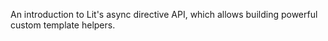 An introduction to Lit's async directive API, which allows building powerful
custom template helpers.
